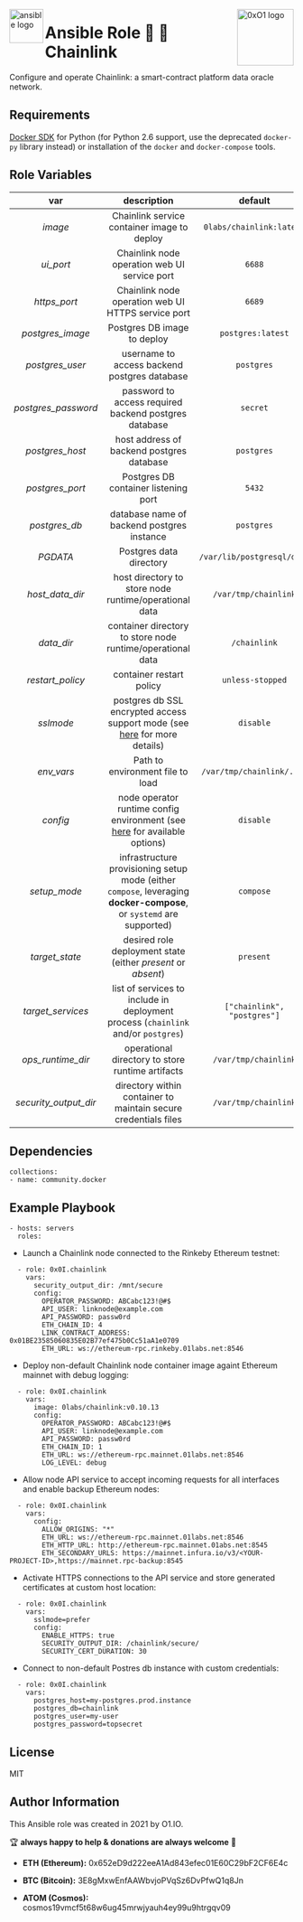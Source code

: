<p><img src="https://code.benco.io/icon-collection/logos/ansible.svg" alt="ansible logo" title="ansible" align="left" height="60" /></p>
<p><img src="https://cryptomode.com/wp-content/uploads/2020/08/CryptoMode-chainLink-Price-696x392.jpg" alt="0xO1 logo" title="0xO1" align="right" height="100" /></p>

Ansible Role 🔮 🔗 Chainlink
=========

Configure and operate Chainlink: a smart-contract platform data oracle network.

Requirements
------------

[Docker SDK](https://docker-py.readthedocs.io/en/stable/) for Python (for Python 2.6 support, use the deprecated `docker-py` library instead) or installation of the `docker` and `docker-compose` tools.

Role Variables
--------------

| var | description | default |
| :---: | :---: | :---: |
| *image* | Chainlink service container image to deploy | `0labs/chainlink:latest` |
| *ui_port* | Chainlink node operation web UI service port | `6688` |
| *https_port* | Chainlink node operation web UI HTTPS service port | `6689` |
| *postgres_image* | Postgres DB image to deploy | `postgres:latest` |
| *postgres_user* | username to access backend postgres database | `postgres` |
| *postgres_password* | password to access required backend postgres database | `secret` |
| *postgres_host* | host address of backend postgres database | `postgres` |
| *postgres_port* | Postgres DB container listening port | `5432` |
| *postgres_db* | database name of backend postgres instance | `postgres` |
| *PGDATA* | Postgres data directory | `/var/lib/postgresql/data` |
| *host_data_dir* | host directory to store node runtime/operational data | `/var/tmp/chainlink` |
| *data_dir* | container directory to store node runtime/operational data | `/chainlink` |
| *restart_policy* | container restart policy | `unless-stopped` |` |
| *sslmode* | postgres db SSL encrypted access support mode (see [here](https://www.postgresql.org/docs/9.1/libpq-ssl.html) for more details) | `disable` |
| *env_vars* | Path to environment file to load | `/var/tmp/chainlink/.env` |
| *config* | node operator runtime config environment (see [here](https://docs.chain.link/docs/configuration-variables/) for available options) | `disable` |
| *setup_mode* | infrastructure provisioning setup mode (either `compose`, leveraging **docker-compose**, or `systemd` are supported) | `compose` |
| *target_state* | desired role deployment state (either *present* or *absent*) | `present` |
| *target_services* | list of services to include in deployment process (`chainlink` and/or `postgres`) | `["chainlink", "postgres"]` |
| *ops_runtime_dir* | operational directory to store runtime artifacts | `/var/tmp/chainlink` |
| *security_output_dir* | directory within container to maintain secure credentials files | `/var/tmp/chainlink` |

Dependencies
------------
```
collections:
- name: community.docker
```
Example Playbook
----------------
```
- hosts: servers
  roles:
```

* Launch a Chainlink node connected to the Rinkeby Ethereum testnet:
```
  - role: 0x0I.chainlink
    vars:
      security_output_dir: /mnt/secure
      config:
        OPERATOR_PASSWORD: ABCabc123!@#$
        API_USER: linknode@example.com
        API_PASSWORD: passw0rd
        ETH_CHAIN_ID: 4
        LINK_CONTRACT_ADDRESS: 0x01BE23585060835E02B77ef475b0Cc51aA1e0709
        ETH_URL: ws://ethereum-rpc.rinkeby.01labs.net:8546
```

* Deploy non-default Chainlink node container image againt Ethereum mainnet with debug logging:
```
  - role: 0x0I.chainlink
    vars:
      image: 0labs/chainlink:v0.10.13
      config:
        OPERATOR_PASSWORD: ABCabc123!@#$
        API_USER: linknode@example.com
        API_PASSWORD: passw0rd
        ETH_CHAIN_ID: 1
        ETH_URL: ws://ethereum-rpc.mainnet.01labs.net:8546
        LOG_LEVEL: debug
```

* Allow node API service to accept incoming requests for all interfaces and enable backup Ethereum nodes:
```
  - role: 0x0I.chainlink
    vars:
      config:
        ALLOW_ORIGINS: "*"
        ETH_URL: ws://ethereum-rpc.mainnet.01labs.net:8546
        ETH_HTTP_URL: http://ethereum-rpc.mainnet.01abs.net:8545
        ETH_SECONDARY_URLS: https://mainnet.infura.io/v3/<YOUR-PROJECT-ID>,https://mainnet.rpc-backup:8545
```

* Activate HTTPS connections to the API service and store generated certificates at custom host location:
```
  - role: 0x0I.chainlink
    vars:
      sslmode=prefer
      config:
        ENABLE_HTTPS: true
        SECURITY_OUTPUT_DIR: /chainlink/secure/
        SECURITY_CERT_DURATION: 30
```

* Connect to non-default Postres db instance with custom credentials:
```
  - role: 0x0I.chainlink
    vars:
      postgres_host=my-postgres.prod.instance
      postgres_db=chainlink
      postgres_user=my-user
      postgres_password=topsecret
```

License
-------

MIT

Author Information
------------------

This Ansible role was created in 2021 by O1.IO.

🏆 **always happy to help & donations are always welcome** 💸

* **ETH (Ethereum):** 0x652eD9d222eeA1Ad843efec01E60C29bF2CF6E4c

* **BTC (Bitcoin):** 3E8gMxwEnfAAWbvjoPVqSz6DvPfwQ1q8Jn

* **ATOM (Cosmos):** cosmos19vmcf5t68w6ug45mrwjyauh4ey99u9htrgqv09
